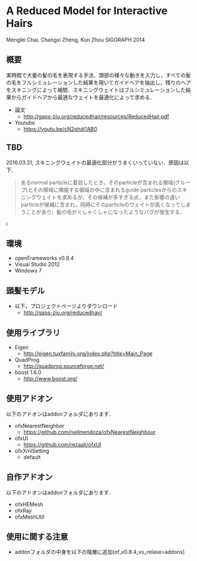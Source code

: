 # A Reduced Model for Interactive Hairs
Menglei Chai, Changxi Zheng, Kun Zhou
SIGGRAPH 2014

## 概要
実時間で大量の髪の毛を表現する手法．頭部の様々な動きを入力し，すべての髪の毛をフルシミュレーションした結果を用いてガイドヘアを抽出し，残りのヘアをスキニングによって補間．スキニングウェイトはフルシミュレーションした結果からガイドヘアから最適なウェイトを最適化によって求める．

- 論文
	- http://gaps-zju.org/reducedhair/resources/ReducedHair.pdf
- Youtube
	- https://youtu.be/cN2phdi1AB0

## TBD
2016.03.31; スキニングウェイトの最適化部分がうまくいっていない．原因は以下．
> あるnormal particleに着目したとき，そのparticleが含まれる領域(グループ)とその領域に隣接する領域の中に含まれるguide particlesからのスキニングウェイトを求めるが，その候補が多すぎる点，また影響の遠いparticleが候補に含まれ，同時にそのparticleのウェイトが高くなってしまうことがあり，髪の毛がぐしゃぐしゃになったようなバグが発生する．

i
## 環境
- openFrameworks v0.8.4
- Visual Studio 2012
- Windows 7

## 頭髪モデル
- 以下，プロジェクトページよりダウンロード
	- http://gaps-zju.org/reducedhair/

## 使用ライブラリ
- Eigen
	- http://eigen.tuxfamily.org/index.php?title=Main_Page
- QuadProg
	- http://quadprog.sourceforge.net/
- boost 1.6.0
	- http://www.boost.org/

## 使用アドオン
以下のアドオンはaddonフォルダにあります．

- ofxNearestNeighbor
	- https://github.com/neilmendoza/ofxNearestNeighbour
- ofxUI
	- https://github.com/rezaali/ofxUI
- ofxXmlSetting
	- default

## 自作アドオン
以下のアドオンはaddonフォルダにあります．
- ofxHEMesh
- ofxRay
- ofxMeshUtil

## 使用に関する注意
- addonフォルダの中身を以下の階層に追加(of_v0.8.4_vs_relase>addons)




